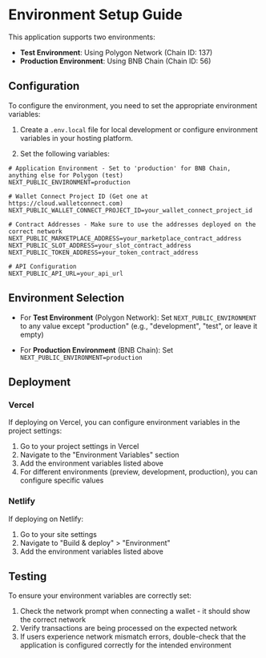 # Environment Setup Guide

This application supports two environments:
- **Test Environment**: Using Polygon Network (Chain ID: 137)
- **Production Environment**: Using BNB Chain (Chain ID: 56)

## Configuration

To configure the environment, you need to set the appropriate environment variables:

1. Create a `.env.local` file for local development or configure environment variables in your hosting platform.

2. Set the following variables:

```
# Application Environment - Set to 'production' for BNB Chain, anything else for Polygon (test)
NEXT_PUBLIC_ENVIRONMENT=production

# Wallet Connect Project ID (Get one at https://cloud.walletconnect.com)
NEXT_PUBLIC_WALLET_CONNECT_PROJECT_ID=your_wallet_connect_project_id

# Contract Addresses - Make sure to use the addresses deployed on the correct network
NEXT_PUBLIC_MARKETPLACE_ADDRESS=your_marketplace_contract_address
NEXT_PUBLIC_SLOT_ADDRESS=your_slot_contract_address
NEXT_PUBLIC_TOKEN_ADDRESS=your_token_contract_address

# API Configuration
NEXT_PUBLIC_API_URL=your_api_url
```

## Environment Selection

- For **Test Environment** (Polygon Network): Set `NEXT_PUBLIC_ENVIRONMENT` to any value except "production" (e.g., "development", "test", or leave it empty)
  
- For **Production Environment** (BNB Chain): Set `NEXT_PUBLIC_ENVIRONMENT=production`

## Deployment

### Vercel

If deploying on Vercel, you can configure environment variables in the project settings:

1. Go to your project settings in Vercel
2. Navigate to the "Environment Variables" section
3. Add the environment variables listed above
4. For different environments (preview, development, production), you can configure specific values

### Netlify

If deploying on Netlify:

1. Go to your site settings
2. Navigate to "Build & deploy" > "Environment"
3. Add the environment variables listed above

## Testing

To ensure your environment variables are correctly set:

1. Check the network prompt when connecting a wallet - it should show the correct network
2. Verify transactions are being processed on the expected network
3. If users experience network mismatch errors, double-check that the application is configured correctly for the intended environment 